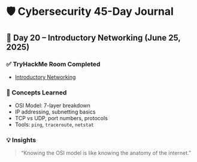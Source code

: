 # 🛡️ Cybersecurity 45-Day Journal  
## 📅 Day 20 – Introductory Networking (June 25, 2025)

### ✅ TryHackMe Room Completed
- [Introductory Networking](https://tryhackme.com/room/introtonetworking)

### 🧠 Concepts Learned
- OSI Model: 7-layer breakdown
- IP addressing, subnetting basics
- TCP vs UDP, port numbers, protocols
- Tools: `ping`, `traceroute`, `netstat`

### 💡 Insights
> “Knowing the OSI model is like knowing the anatomy of the internet.”
